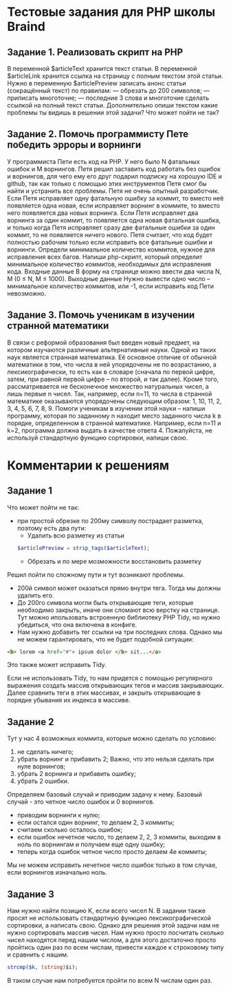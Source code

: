 # Тестовые задания для PHP школы Braind
## Задание 1. Реализовать скрипт на PHP
В переменной $articleText хранится текст статьи. В переменной $articleLink хранится ссылка на страницу с полным текстом этой статьи.
Нужно в переменную $articlePreview записать анонс статьи (сокращённый текст) по правилам:
— обрезать до 200 символов;
— приписать многоточие;
— последние 3 слова и многоточие сделать ссылкой на полный текст статьи.
Дополнительно опиши текстом какие проблемы ты видишь в решении этой задачи? Что может пойти не так?
## Задание 2. Помочь программисту Пете победить эрроры и ворнинги
У программиста Пети есть код на PHP. У него было N фатальных ошибок и M ворнингов. Петя решил заставить код работать без ошибок и ворнингов, для чего ему его друг подарил подписку на хорошую IDE и github, так как только с помощью этих инструментов Петя смог бы найти и устранить все проблемы. Петя не очень опытный разработчик. Если Петя исправляет одну фатальную ошибку за коммит, то вместо неё появляется одна новая, если исправляет ворнинг в коммите, то вместо него появляется два новых ворнинга. Если Петя исправляет два ворнинга за один коммит, то появляется одна новая фатальная ошибка, и только когда Петя исправляет сразу две фатальные ошибки за один коммит, то не появляется ничего нового. Петя считает, что код будет полностью рабочим только если исправить все фатальные ошибки и ворнинги.
Определи минимальное количество коммитов, нужное для исправления всех багов. Напиши php-скрипт, который определит минимальное количество коммитов, необходимых для исправления кода.
Входные данные
В форму на странице можно ввести два числа N, M (0 ≤ N, M ≤ 1000).
Выходные данные
Нужно вывести одно число – минимальное количество коммитов, или -1, если исправить код Пети невозможно.
## Задание 3. Помочь ученикам в изучении странной математики
В связи с реформой образования был введен новый предмет, на котором изучаются различные альтернативные науки. Одной из таких наук является странная математика. Её основное отличие от обычной математики в том, что числа в ней упорядочены не по возрастанию, а лексикографически, то есть как в словаре (сначала по первой цифре, затем, при равной первой цифре – по второй, и так далее). Кроме того, рассматривается не бесконечное множество натуральных чисел, а лишь первые n чисел. Так, например, если n=11, то числа в странной математике оказываются упорядочены следующим образом: 1, 10, 11, 2, 3, 4, 5, 6, 7, 8, 9.
Помоги ученикам в изучении этой науки – напиши программу, которая по заданному n находит место заданного числа k в порядке, определенном в странной математике. Например, если n=11 и k=2, программа должна выдать в качестве ответа 4.
Пожалуйста, не используй стандартную функцию сортировки, напиши свою.

# Комментарии к решениям
## Задание 1

Что может пойти не так:
- при простой обрезке по 200му символу пострадает разметка, поэтому есть два пути:
    - Удалить всю разметку из статьи  
    ```php
    $articlePreview = strip_tags($articleText);
    ```
    - Обрезать и по мере мозможности восстановить разметку

Решил пойти по сложному пути и тут возникают проблемы.
- 200й символ может оказаться прямо внутри тега. Тогда мы должны удалить его.
- До 200го символа могли быть открывающие теги, которые необходимо закрыть, иначе они сломают всю верстку на странице. Тут можно ипользовать встроенную библиотеку PHP Tidy, но нужно убедиться, что она включена в конфиге.
- Нам нужно добавить тег ссылки на три последних слова. Однако мы не можем гарантировать, что не будет подобной ситуации:
```html
<b> lorem <a href="#"> ipsum dolor </b> sit...</a> 
```
Это также может исправить Tidy.

Если не использовать Tidy, то нам придется с помощью регулярного выражения создать массив открывающих тегов и массив закрывающих. Далее сравнить теги в этих массивах, и закрыть открывающие в порядке убывания их индекса в массиве. 

## Задание 2

Тут у нас 4 возможных коммита, которые можно сделать по условию:
1. не сделать ничего;
2. убрать ворнинг и прибавить 2; Важно, что это нельзя сделать при нуле ворнингов;
3. убрать 2 ворнинга и прибавить ошибку;
4. убрать 2 ошибки.

Определяем базовый случай и приводим задачу к нему.
Базовый случай - это четное число ошибок и 0 ворнингов.
- приводим ворнинги к нулю;
- если остался один ворнинг, то делаем 2, 3 коммиты;
- считаем сколько осталось ошибок;
- если ошибок нечетное число, то делаем 2, 2, 3 коммиты, выходим в ноль по ворнингам и получаем еще одну ошибку;
- теперь когда ошибок четное число просто делаем 4е коммиты;

Мы не можем исправить нечетное число ошибок только в том случае, если ворнингов изначально ноль.

## Задание 3

Нам нужно найти позицию K, если всего чисел N.
В задании также просят не использовать стандартную функцию лексикографической сортировки, а написать свою.
Однако для решения этой задачи нам не нужно сортировать массив чисел. Нам нужно просто посчитать сколько чисел находятся перед нашим числом, а для этого достаточно просто пройтись один раз по всем числам, привести каждое к строковому типу и сравнить с нашим.
```php
strcmp($k, (string)$i);
```
В таком случае нам потребуется пройти по всем N числам один раз. 